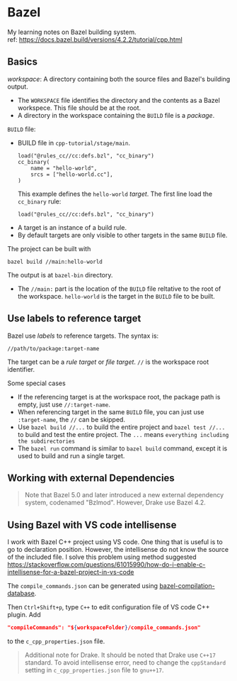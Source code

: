 # Bazel
My learning notes on Bazel building system.\
ref: https://docs.bazel.build/versions/4.2.2/tutorial/cpp.html

## Basics
*workspace*: A directory containing both the source files and Bazel's building output. 
- The `WORKSPACE` file identifies the directory and the contents as a Bazel workspece. This file should be at the root.
- A directory in the workspace containing the `BUILD` file is a *package*.

`BUILD` file:
- BUILD file in `cpp-tutorial/stage/main`.
  ```bazel
  load("@rules_cc//cc:defs.bzl", "cc_binary")
  cc_binary(
      name = "hello-world",
      srcs = ["hello-world.cc"],
  )
  ```
  This example defines the `hello-world` *target*.
  The first line load the `cc_binary` rule:
  ```
  load("@rules_cc//cc:defs.bzl", "cc_binary")
  ```
- A target is an instance of a build rule.
- By default targets are only visible to other targets in the same `BUILD` file.

The project can be built with
```
bazel build //main:hello-world
```
The output is at `bazel-bin` directory.
- The `//main:` part is the location of the `BUILD` file reltative to the root of the workspace. `hello-world` is the target in the `BUILD` file to be built.
  
## Use labels to reference target

Bazel use *labels* to reference targets. The syntax is:
```
//path/to/package:target-name
```
The target can be a *rule target* or *file target*. `//` is the workspace root identifier.

Some special cases
- If the referencing target is at the workspace root, the package path is empty, just use `//:target-name`.
- When referencing target in the same `BUILD` file, you can just use `:target-name`, the `//` can be skipped.
- Use `bazel build //...` to build the entire project and `bazel test //...` to build and test the entire project. The `...` means `everything including the subdirectories`
- The  `bazel run` command is similar to `bazel build` command, except it is used to build and run a single target.

## Working with external Dependencies
> Note that Bazel 5.0 and later introduced a new external dependency system, codenamed "Bzlmod". However, Drake use Bazel 4.2.

## Using Bazel with VS code intellisense
I work with Bazel C++ project using VS code. One thing that is useful is to go to declaration position. However, the intellisense do not know the source of the included file. I solve this problem using method suggested https://stackoverflow.com/questions/61015990/how-do-i-enable-c-intellisense-for-a-bazel-project-in-vs-code

The `compile_commands.json` can be generated using [bazel-compilation-database](https://github.com/grailbio/bazel-compilation-database). 

Then `Ctrl+Shift+p`, type `C++` to edit configuration file of VS code C++ plugin. Add 
```json
"compileCommands": "${workspaceFolder}/compile_commands.json"
```
to the `c_cpp_properties.json` file.

> Additional note for Drake. It should be noted that Drake use `C++17` standard. To avoid intellisense error, need to change the `cppStandard` setting in `c_cpp_properties.json` file to `gnu++17`.